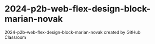 # 2024-p2b-web-flex-design-block-marian-novak
2024-p2b-web-flex-design-block-marian-novak created by GitHub Classroom
